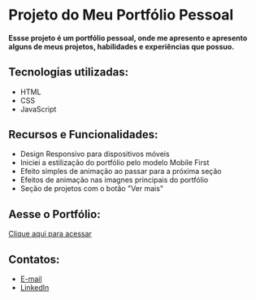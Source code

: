 # Projeto do **Meu Portfólio Pessoal**

#### Essse projeto é um portfólio pessoal, onde me apresento e apresento alguns de meus projetos, habilidades e experiências que possuo.

## Tecnologias utilizadas:
- HTML
- CSS
- JavaScript

## Recursos e Funcionalidades:
- Design Responsivo para dispositivos móveis
- Iniciei a estilização do portfólio pelo modelo Mobile First
- Efeito simples de animação ao passar para a próxima seção
- Efeitos de animação nas imagnes principais do portfólio
- Seção de projetos com o botão "Ver mais"

## Aesse o Portfólio:
[Clique aqui para acessar](https://meu-site-murex-chi.vercel.app/)

## Contatos:
- [E-mail](daniel.formoso100@gmail.com)
- [LinkedIn](https://www.linkedin.com/in/danielformoso/)

